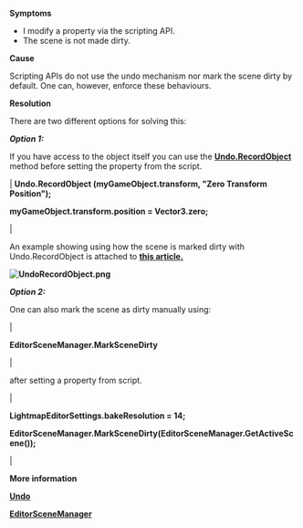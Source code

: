

**Symptoms**


- I modify a property via the scripting API.
- The scene is not made dirty.



**Cause**



Scripting APIs do not use the undo mechanism nor mark the scene dirty by default. One can, however, enforce these behaviours.



**Resolution**



There are two different options for solving this:



***Option 1:***



If you have access to the object itself you can use the  **[Undo.RecordObject](https://docs.unity3d.com/ScriptReference/Undo.html)**  method before setting the property from the script.



| **Undo.RecordObject (myGameObject.transform, "Zero Transform Position");**

**myGameObject.transform.position = Vector3.zero;**

 |



An example showing using how the scene is marked dirty with Undo.RecordObject is attached to [**this article.** ](/hc/article_attachments/115007423746/dirtyScene%20Article.zip)



**![UndoRecordObject.png](/hc/article_attachments/115007423926/UndoRecordObject.png)**



***Option 2:***



One can also mark the scene as dirty manually using:



| 

**EditorSceneManager.MarkSceneDirty**

 |



after setting a property from script.



| 

**LightmapEditorSettings.bakeResolution = 14;**



**EditorSceneManager.MarkSceneDirty(EditorSceneManager.GetActiveScene());**

 |



**More information**



**[Undo](https://docs.unity3d.com/ScriptReference/Undo.html)**



**[EditorSceneManager](https://docs.unity3d.com/ScriptReference/SceneManagement.EditorSceneManager.html)**









